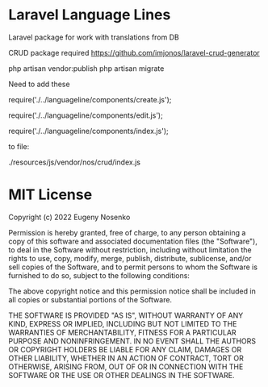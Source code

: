 # Laravel Language Lines

Laravel package for work with translations from DB

CRUD package required https://github.com/imjonos/laravel-crud-generator

php artisan vendor:publish
php artisan migrate

Need to add these

require('./../languageline/components/create.js');

require('./../languageline/components/edit.js');

require('./../languageline/components/index.js');

to file:

./resources/js/vendor/nos/crud/index.js

# MIT License

Copyright (c) 2022 Eugeny Nosenko

Permission is hereby granted, free of charge, to any person obtaining a copy
of this software and associated documentation files (the "Software"), to deal
in the Software without restriction, including without limitation the rights
to use, copy, modify, merge, publish, distribute, sublicense, and/or sell
copies of the Software, and to permit persons to whom the Software is
furnished to do so, subject to the following conditions:

The above copyright notice and this permission notice shall be included in all
copies or substantial portions of the Software.

THE SOFTWARE IS PROVIDED "AS IS", WITHOUT WARRANTY OF ANY KIND, EXPRESS OR
IMPLIED, INCLUDING BUT NOT LIMITED TO THE WARRANTIES OF MERCHANTABILITY,
FITNESS FOR A PARTICULAR PURPOSE AND NONINFRINGEMENT. IN NO EVENT SHALL THE
AUTHORS OR COPYRIGHT HOLDERS BE LIABLE FOR ANY CLAIM, DAMAGES OR OTHER
LIABILITY, WHETHER IN AN ACTION OF CONTRACT, TORT OR OTHERWISE, ARISING FROM,
OUT OF OR IN CONNECTION WITH THE SOFTWARE OR THE USE OR OTHER DEALINGS IN THE
SOFTWARE.
